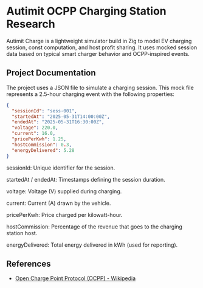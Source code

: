 # Autimit OCPP Charging Station Research

Autimit Charge is a lightweight simulator build in Zig to model EV charging session,
const computation, and host profit sharing. It uses mocked session data based on
typical smart charger behavior and OCPP-inspired events.

## Project Documentation

The project uses a JSON file to simulate a charging session. This mock file represents a 2.5-hour charging event with the following properties:

```json
{
  "sessionId": "sess-001",
  "startedAt": "2025-05-31T14:00:00Z",
  "endedAt": "2025-05-31T16:30:00Z",
  "voltage": 220.0,
  "current": 16.0,
  "pricePerKwh": 1.25,
  "hostCommission": 0.3,
  "energyDelivered": 5.28
}
```
sessionId: Unique identifier for the session.

startedAt / endedAt: Timestamps defining the session duration.

voltage: Voltage (V) supplied during charging.

current: Current (A) drawn by the vehicle.

pricePerKwh: Price charged per kilowatt-hour.

hostCommission: Percentage of the revenue that goes to the charging station host.

energyDelivered: Total energy delivered in kWh (used for reporting).

## References

- [Open Charge Point Protocol (OCPP) - Wikipedia](https://en.wikipedia.org/wiki/Open_Charge_Point_Protocol)

